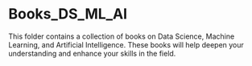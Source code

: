# Books_DS_ML_AI
This folder contains a collection of books on Data Science, Machine Learning, and Artificial Intelligence. These books will help deepen your understanding and enhance your skills in the field.
